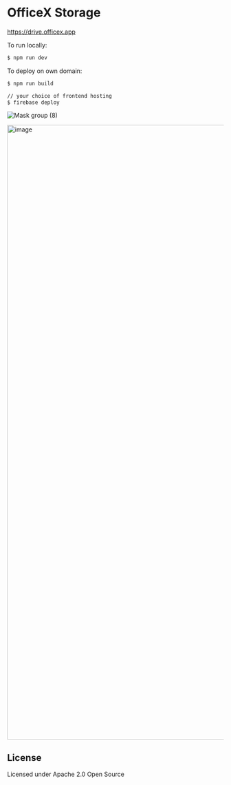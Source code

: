# OfficeX Storage

https://drive.officex.app

To run locally:
```sh
$ npm run dev
```

To deploy on own domain:
```sh
$ npm run build

// your choice of frontend hosting
$ firebase deploy
```



![Mask group (8)](https://github.com/user-attachments/assets/04d2bba6-a52b-42b1-93f1-95480a058f52)

<img width="1428" alt="image" src="https://github.com/user-attachments/assets/196e2133-0dc8-432d-9a7d-71bf343f94f9">


## License

Licensed under Apache 2.0 Open Source
